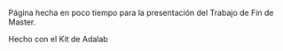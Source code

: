 Página hecha en poco tiempo para la presentación del Trabajo de Fin de Master.

Hecho con el Kit de Adalab
